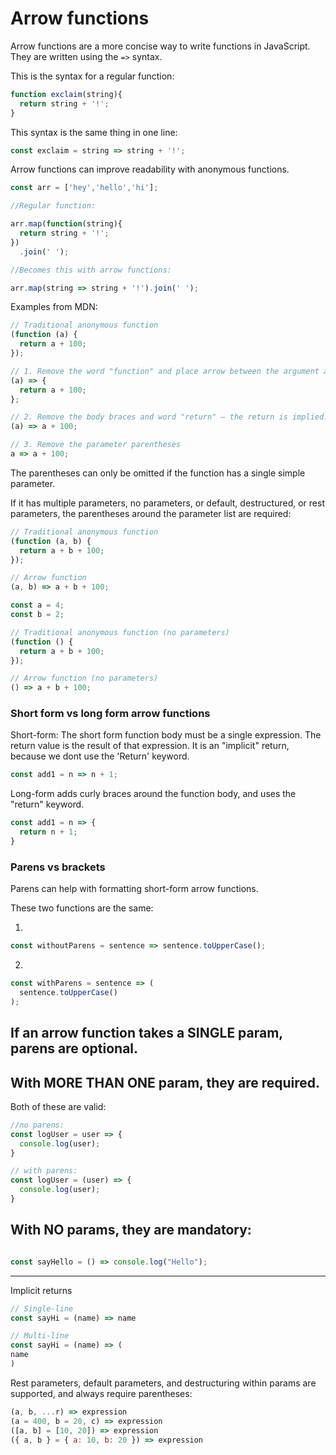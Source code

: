 # Arrow functions

Arrow functions are a more concise way to write functions in JavaScript. They are written using the `=>` syntax.

This is the syntax for a regular function:
```javascript
function exclaim(string){
  return string + '!';
}
```

This syntax is the same thing in one line:

```js
const exclaim = string => string + '!';
```

Arrow functions can improve readability with anonymous functions.

```js
const arr = ['hey','hello','hi'];

//Regular function:

arr.map(function(string){
  return string + '!';
})
  .join(' ');

//Becomes this with arrow functions:

arr.map(string => string + '!').join(' ');

```

Examples from MDN:

```js
// Traditional anonymous function
(function (a) {
  return a + 100;
});

// 1. Remove the word "function" and place arrow between the argument and opening body brace
(a) => {
  return a + 100;
};

// 2. Remove the body braces and word "return" — the return is implied.
(a) => a + 100;

// 3. Remove the parameter parentheses
a => a + 100;
```

The parentheses can only be omitted if the function has a single simple parameter. 

If it has multiple parameters, no parameters, or default, destructured, or rest parameters, the parentheses around 
the parameter list are required:

```js
// Traditional anonymous function
(function (a, b) {
  return a + b + 100;
});

// Arrow function
(a, b) => a + b + 100;

const a = 4;
const b = 2;

// Traditional anonymous function (no parameters)
(function () {
  return a + b + 100;
});

// Arrow function (no parameters)
() => a + b + 100;
```

### Short form vs long form arrow functions

Short-form:
The short form function body must be a single expression. 
The return value is the result of that expression.
It is an "implicit" return, because we dont use the 'Return' keyword.

```js
const add1 = n => n + 1;
```
Long-form adds curly braces around the function body, and uses the "return" keyword.

```js
const add1 = n => {
  return n + 1;
}
```
### Parens vs brackets

Parens can help with formatting short-form arrow functions.

These two functions are the same:

1.
```js
const withoutParens = sentence => sentence.toUpperCase();
```

2.
```js
const withParens = sentence => (
  sentence.toUpperCase()
);
```

## If an arrow function takes a SINGLE param, parens are optional.
## With MORE THAN ONE param, they are required.

Both of these are valid:
```js
//no parens:
const logUser = user => {
  console.log(user);
}

// with parens:
const logUser = (user) => {
  console.log(user);
}
```

## With NO params, they are mandatory:

```js

const sayHello = () => console.log("Hello");
```

-------------------
Implicit returns

```js
// Single-line
const sayHi = (name) => name

// Multi-line
const sayHi = (name) => (
name
)
```
Rest parameters, default parameters, and destructuring within params are supported, and always require parentheses:

```js
(a, b, ...r) => expression
(a = 400, b = 20, c) => expression
([a, b] = [10, 20]) => expression
({ a, b } = { a: 10, b: 20 }) => expression
```



